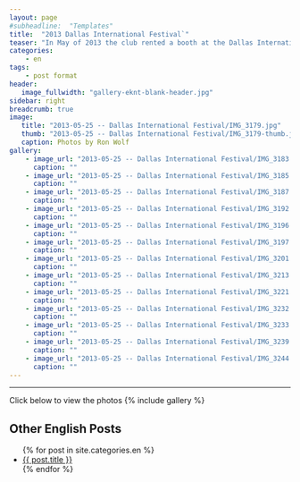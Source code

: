 ```yaml
---
layout: page
#subheadline:  "Templates"
title:  "2013 Dallas International Festival`"
teaser: "In May of 2013 the club rented a booth at the Dallas International Festival"
categories:
    - en
tags:
    - post format
header:
   image_fullwidth: "gallery-eknt-blank-header.jpg"
sidebar: right
breadcrumb: true
image:
   title: "2013-05-25 -- Dallas International Festival/IMG_3179.jpg"
   thumb: "2013-05-25 -- Dallas International Festival/IMG_3179-thumb.jpg"
   caption: Photos by Ron Wolf
gallery:
    - image_url: "2013-05-25 -- Dallas International Festival/IMG_3183.jpg"
      caption: ""
    - image_url: "2013-05-25 -- Dallas International Festival/IMG_3185.jpg"
      caption: ""
    - image_url: "2013-05-25 -- Dallas International Festival/IMG_3187.jpg"
      caption: ""
    - image_url: "2013-05-25 -- Dallas International Festival/IMG_3192.jpg"
      caption: ""
    - image_url: "2013-05-25 -- Dallas International Festival/IMG_3196.jpg"
      caption: ""
    - image_url: "2013-05-25 -- Dallas International Festival/IMG_3197.jpg"
      caption: ""
    - image_url: "2013-05-25 -- Dallas International Festival/IMG_3201.jpg"
      caption: ""
    - image_url: "2013-05-25 -- Dallas International Festival/IMG_3213.jpg"
      caption: ""
    - image_url: "2013-05-25 -- Dallas International Festival/IMG_3221.jpg"
      caption: ""
    - image_url: "2013-05-25 -- Dallas International Festival/IMG_3232.jpg"
      caption: ""
    - image_url: "2013-05-25 -- Dallas International Festival/IMG_3233.jpg"
      caption: ""
    - image_url: "2013-05-25 -- Dallas International Festival/IMG_3239.jpg"
      caption: ""
    - image_url: "2013-05-25 -- Dallas International Festival/IMG_3244.jpg"
      caption: ""
---
```


<!--more-->
--------------------------
Click below to view the photos
{% include gallery %}


## Other English Posts

<ul>
    {% for post in site.categories.en %}
    <li><a href="{{ site.url }}{{ site.baseurl }}{{ post.url }}">{{ post.title }}</a></li>
    {% endfor %}
</ul>